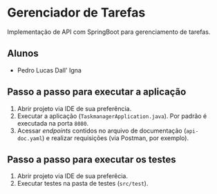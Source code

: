 # Gerenciador de Tarefas
Implementação de API com SpringBoot para gerenciamento de tarefas.

## Alunos
- Pedro Lucas Dall' Igna

## Passo a passo para executar a aplicação
1. Abrir projeto via IDE de sua preferência.
2. Executar a aplicação (`TaskmanagerApplication.java`). Por padrão é executada na porta `8080`.
3. Acessar _endpoints_ contidos no arquivo de documentação (`api-doc.yaml`) e realizar requisições (via Postman, por exemplo).

## Passo a passo para executar os testes
1. Abrir projeto via IDE de sua preferêcia.
2. Executar testes na pasta de testes (`src/test`).
